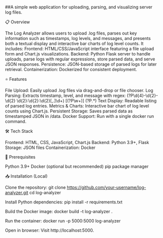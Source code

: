 ##A simple web application for uploading, parsing, and visualizing server log files.

📋 Overview

The Log Analyzer allows users to upload .log files, parses out key information such as timestamps, log levels, and messages, and presents both a textual display and interactive bar charts of log level counts. It includes:
Frontend: HTML/CSS/JavaScript interface featuring a file upload form and Chart.js visualizations.
Backend: Python Flask server to handle uploads, parse logs with regular expressions, store parsed data, and serve JSON responses.
Persistence: JSON-based storage of parsed logs for later retrieval.
Containerization: Dockerized for consistent deployment.

⭐ Features

File Upload: Easily upload .log files via drag-and-drop or file chooser.
Log Parsing: Extracts timestamp, level, and message with regex:
(?P<timestamp>\d{4}-\d{2}-\d{2} \d{2}:\d{2}:\d{2}[,.]\d+) \[(?P<level>\w+)\] (?P<message>.*)
Text Display: Readable listing of parsed log entries.
Metrics & Charts: Interactive bar chart of log level counts using Chart.js.
Persistent Storage: Saves parsed data as timestamped JSON in /data.
Docker Support: Run with a single docker run command.

🛠️ Tech Stack

Frontend: HTML, CSS, JavaScript, Chart.js
Backend: Python 3.9+, Flask
Storage: JSON files
Containerization: Docker

🚀 Prerequisites

Python 3.9+
Docker (optional but recommended)
pip package manager

📥 Installation (Local)

Clone the repository:
git clone https://github.com/your-username/log-analyzer.git
cd log-analyzer

Install Python dependencies:
pip install -r requirements.txt

Build the Docker image:
docker build -t log-analyzer .

Run the container:
docker run -p 5000:5000 log-analyzer

Open in browser:
Visit http://localhost:5000.
